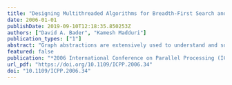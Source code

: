 ```yaml
---
title: "Designing Multithreaded Algorithms for Breadth-First Search and st-connectivity on the Cray MTA-2"
date: 2006-01-01
publishDate: 2019-09-10T12:18:35.850253Z
authors: ["David A. Bader", "Kamesh Madduri"]
publication_types: ["1"]
abstract: "Graph abstractions are extensively used to understand and solve challenging computational problems in various scientific and engineering domains. They have particularly gained prominence for applications involving large-scale networks. In this paper, we present fast parallel implementations of three fundamental graph theory problems, breadth-first search, st-connectivity and shortest paths for unweighted graphs, on multithreaded architectures such as the Cray MTA-2. The architectural features of the MTA-2 aid the design of simple, scalable and high-performance graph algorithms. We test our implementations on large scale-free and sparse random graph instances, and report impressive results, both for algorithm execution time and parallel performance. For instance, breadth-first search on a scale-free graph of 400 million vertices and 2 billion edges takes less than 5 seconds on a 40-processor MTA-2 system with an absolute speedup of close to 30. This is a significant result in parallel computing, as prior implementations of parallel graph algorithms report very limited or no speedup on irregular and sparse graphs, when compared to the best sequential implementation"
featured: false
publication: "*2006 International Conference on Parallel Processing (ICPP 2006), 14-18 August 2006, Columbus, Ohio, USA*"
url_pdf: "https://doi.org/10.1109/ICPP.2006.34"
doi: "10.1109/ICPP.2006.34"
---
```


